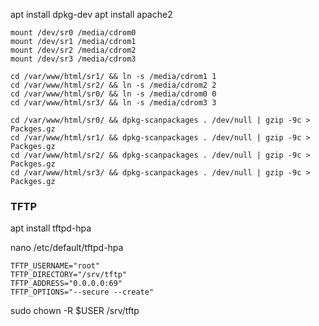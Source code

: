apt install dpkg-dev
apt install apache2

```
mount /dev/sr0 /media/cdrom0
mount /dev/sr1 /media/cdrom1
mount /dev/sr2 /media/cdrom2
mount /dev/sr3 /media/cdrom3
```

```
cd /var/www/html/sr1/ && ln -s /media/cdrom1 1
cd /var/www/html/sr2/ && ln -s /media/cdrom2 2
cd /var/www/html/sr0/ && ln -s /media/cdrom0 0
cd /var/www/html/sr3/ && ln -s /media/cdrom3 3
```

```
cd /var/www/html/sr0/ && dpkg-scanpackages . /dev/null | gzip -9c > Packges.gz
cd /var/www/html/sr1/ && dpkg-scanpackages . /dev/null | gzip -9c > Packges.gz
cd /var/www/html/sr2/ && dpkg-scanpackages . /dev/null | gzip -9c > Packges.gz
cd /var/www/html/sr3/ && dpkg-scanpackages . /dev/null | gzip -9c > Packges.gz
```

### TFTP

apt install tftpd-hpa

nano /etc/default/tftpd-hpa

```
TFTP_USERNAME="root" 
TFTP_DIRECTORY="/srv/tftp" 
TFTP_ADDRESS="0.0.0.0:69" 
TFTP_OPTIONS="--secure --create"
```

sudo chown -R $USER /srv/tftp


